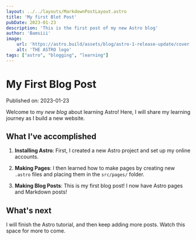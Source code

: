 ```yaml
---
layout: ../../layouts/MarkdownPostLayout.astro
title: 'My first Blot Post'
pubDate: 2023-01-23
description: 'This is the first post of my new Astro blog'
author: 'Bamsiii'
image: 
    url: 'https://astro.build/assets/blog/astro-1-release-update/cover.jpeg' 
    alt: 'THE ASTRO logo'
tags: ["astro", "blogging", "learning"]
---
```


# My First Blog Post

Published on: 2023-01-23

Welcome to my _new blog_ about learning Astro! Here, I will share my learning journey as I build a new website.

## What I've accomplished

1. **Installing Astro**: First, I created a new Astro project and set up my online accounts.

2. **Making Pages**: I then learned how to make pages by creating new `.astro` files and placing them in the `src/pages/` folder.

3. **Making Blog Posts**: This is my first blog post! I now have Astro pages and Markdown posts!

## What's next

I will finish the Astro tutorial, and then keep adding more posts. Watch this space for more to come.


